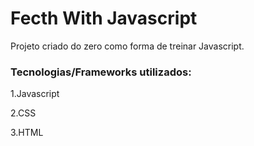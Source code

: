 # Fecth With Javascript

Projeto criado do zero como forma de treinar Javascript.

### Tecnologias/Frameworks utilizados:

1.Javascript

2.CSS

3.HTML
